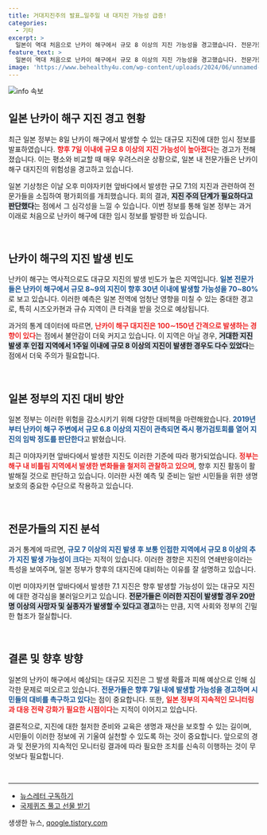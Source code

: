 ```yaml
---
title: 거대지진주의 발표…일주일 내 대지진 가능성 급증!
categories:
  - 기타
excerpt: >
  일본이 역대 처음으로 난카이 해구에서 규모 8 이상의 지진 가능성을 경고했습니다. 전문가들은 앞으로 7일 내에 대지진 발생 확률이 급상승했으며, 이로 인해 최대 20만 명의 생명이 위태로울 수 있다고 예측하고 있습니다.
feature_text: >
  일본이 역대 처음으로 난카이 해구에서 규모 8 이상의 지진 가능성을 경고했습니다. 전문가들은 앞으로 7일 내에 대지진 발생 확률이 급상승했으며, 이로 인해 최대 20만 명의 생명이 위태로울 수 있다고 예측하고 있습니다.
image: 'https://www.behealthy4u.com/wp-content/uploads/2024/06/unnamed-file.png'
---
```


<p><img src="https://www.behealthy4u.com/wp-content/uploads/2024/06/unnamed-file.png" alt="info 속보" /></p>

<h2 data-ke-size="size26">일본 난카이 해구 지진 경고 현황</h2>

<p data-ke-size="size16">최근 일본 정부는 8일 난카이 해구에서 발생할 수 있는 대규모 지진에 대한 임시 정보를 발표하였습니다. <b><span style="color: #ee2323;">향후 7일 이내에 규모 8 이상의 지진 가능성이 높아졌다</span></b>는 경고가 전해졌습니다. 이는 평소와 비교할 때 매우 우려스러운 상황으로, 일본 내 전문가들은 난카이 해구 대지진의 위험성을 경고하고 있습니다. 

일본 기상청은 이날 오후 미야자키현 앞바다에서 발생한 규모 7.1의 지진과 관련하여 전문가들을 소집하여 평가회의를 개최했습니다. 회의 결과, <b><span style="background-color: #21538527;">지진 주의 단계가 필요하다고 판단했다</span></b>는 점에서 그 심각성을 느낄 수 있습니다. 이번 정보를 통해 일본 정부는 과거 이래로 처음으로 난카이 해구에 대한 임시 정보를 발령한 바 있습니다.</p>

<p data-ke-size="size16">&nbsp;</p>

<h2 data-ke-size="size26">난카이 해구의 지진 발생 빈도</h2>

<p data-ke-size="size16">난카이 해구는 역사적으로도 대규모 지진의 발생 빈도가 높은 지역입니다. <b><span style="color: #1a5490;">일본 전문가들은 난카이 해구에서 규모 8~9의 지진이 향후 30년 이내에 발생할 가능성을 70~80%</span></b>로 보고 있습니다. 이러한 예측은 일본 전역에 엄청난 영향을 미칠 수 있는 중대한 경고로, 특히 시즈오카현과 규슈 지역이 큰 타격을 받을 것으로 예상됩니다. 

과거의 통계 데이터에 따르면, <b><span style="color: #ee2323;">난카이 해구 대지진은 100∼150년 간격으로 발생하는 경향이 있다</span></b>는 점에서 불안감이 더욱 커지고 있습니다. 이 지역은 아닐 경우, <b><span style="background-color: #21538527;">거대한 지진 발생 후 인접 지역에서 1주일 이내에 규모 8 이상의 지진이 발생한 경우도 다수 있었다</span></b>는 점에서 더욱 주의가 필요합니다.</p>

<p data-ke-size="size16">&nbsp;</p>

<h2 data-ke-size="size26">일본 정부의 지진 대비 방안</h2>

<p data-ke-size="size16">일본 정부는 이러한 위험을 감소시키기 위해 다양한 대비책을 마련해왔습니다. <b><span style="color: #1a5490;">2019년부터 난카이 해구 주변에서 규모 6.8 이상의 지진이 관측되면 즉시 평가검토회를 열어 지진의 임박 정도를 판단한다</span></b>고 밝혔습니다. 

최근 미야자키현 앞바다에서 발생한 지진도 이러한 기준에 따라 평가되었습니다. <b><span style="color: #ee2323;">정부는 해구 내 비틀림 지역에서 발생한 변화들을 철저히 관찰하고 있으며</span></b>, 향후 지진 활동이 활발해질 것으로 판단하고 있습니다. 이러한 사전 예측 및 준비는 일반 시민들을 위한 생명 보호의 중요한 수단으로 작용하고 있습니다.</p>

<p data-ke-size="size16">&nbsp;</p>

<h2 data-ke-size="size26">전문가들의 지진 분석</h2>

<p data-ke-size="size16">과거 통계에 따르면, <b><span style="color: #1a5490;">규모 7 이상의 지진 발생 후 보통 인접한 지역에서 규모 8 이상의 추가 지진 발생 가능성이 크다</span></b>는 지적이 있습니다. 이러한 경향은 지진의 연쇄반응이라는 특성을 보여주며, 일본 정부가 향후의 대지진에 대비하는 이유를 잘 설명하고 있습니다. 

이번 미야자키현 앞바다에서 발생한 7.1 지진은 향후 발생할 가능성이 있는 대규모 지진에 대한 경각심을 불러일으키고 있습니다. <b><span style="background-color: #21538527;">전문가들은 이러한 지진이 발생할 경우 20만명 이상의 사망자 및 실종자가 발생할 수 있다고 경고</span></b>하는 만큼, 지역 사회와 정부의 긴밀한 협조가 절실합니다.</p>

<p data-ke-size="size16">&nbsp;</p>

<h2 data-ke-size="size26">결론 및 향후 방향</h2>

<p data-ke-size="size16">일본의 난카이 해구에서 예상되는 대규모 지진은 그 발생 확률과 피해 예상으로 인해 심각한 문제로 떠오르고 있습니다. <b><span style="color: #1a5490;">전문가들은 향후 7일 내에 발생할 가능성을 경고하며 시민들의 대비를 촉구하고 있다</span></b>는 점이 중요합니다. 또한, <b><span style="color: #ee2323;">일본 정부의 지속적인 모니터링과 대응 전략 강화가 필요한 시점이다</span></b>는 지적이 이어지고 있습니다.

결론적으로, 지진에 대한 철저한 준비와 교육은 생명과 재산을 보호할 수 있는 길이며, 시민들이 이러한 정보에 귀 기울여 실천할 수 있도록 하는 것이 중요합니다. 앞으로의 경과 및 전문가의 지속적인 모니터링 결과에 따라 필요한 조치를 신속히 이행하는 것이 무엇보다 필요합니다.</p>

<p data-ke-size="size16">&nbsp;</p>

<hr style="color: #ccc;"/>

<ul>
    <li><a href="https://page.stibee.com/subscriptions/275739">뉴스레터 구독하기</a></li>
    <li><a href="https://www.chosun.com/members-event/?mec=n_quiz">국제퀴즈 풀고 선물 받기</a></li>
</ul>
생생한 뉴스, <a href="https://qoogle.tistory.com" rel="dofollow">qoogle.tistory.com</a>


